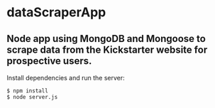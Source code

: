 # dataScraperApp

## Node app using MongoDB and Mongoose to scrape data from the Kickstarter website for prospective users. 

Install dependencies and run the server: 
``` 
$ npm install 
$ node server.js 

```
